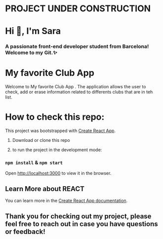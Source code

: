 <h1> PROJECT UNDER CONSTRUCTION</h1>

<h1 >Hi 👋, I'm Sara</h1>

<h3 >A passionate front-end developer student from Barcelona! Welcome to my Git.✨</h3>

# My favorite Club App

Welcome to My favorite Club App . The application allows the user to check, add or erase information related to differents clubs that are in teh list.

# How to check this repo:

This project was bootstrapped with [Create React App](https://github.com/facebook/create-react-app).

1. Download or clone this repo

2. to run the project in the development mode:

### `npm install` & `npm start`

Open [http://localhost:3000](http://localhost:3000) to view it in the browser.

## Learn More about REACT

You can learn more in the [Create React App documentation](https://facebook.github.io/create-react-app/docs/getting-started).

## Thank you for checking out my project, please feel free to reach out in case you have questions or feedback!
